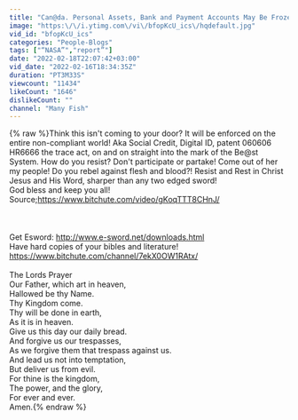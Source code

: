 ```yaml
---
title: "Can@da. Personal Assets, Bank and Payment Accounts May Be Frozen at Will. Financial Siege."
image: "https:\/\/i.ytimg.com\/vi\/bfopKcU_ics\/hqdefault.jpg"
vid_id: "bfopKcU_ics"
categories: "People-Blogs"
tags: ["“NASA”","report”"]
date: "2022-02-18T22:07:42+03:00"
vid_date: "2022-02-16T18:34:35Z"
duration: "PT3M33S"
viewcount: "11434"
likeCount: "1646"
dislikeCount: ""
channel: "Many Fish"
---
```

{% raw %}Think this isn't coming to your door? It will be enforced on the entire non-compliant world! Aka Social Credit, Digital ID, patent 060606 HR6666 the trace act, on and on straight into the mark of the Be@st System. How do you resist? Don't participate or partake! Come out of her my people! Do you rebel against flesh and blood?! Resist and Rest in Christ Jesus and His Word, sharper than any two edged sword!<br />God bless and keep you all!<br />Source;<a rel="nofollow" target="blank" href="https://www.bitchute.com/video/gKoqTTT8CHnJ/">https://www.bitchute.com/video/gKoqTTT8CHnJ/</a><br /><br /><br /><br />Get Esword: <a rel="nofollow" target="blank" href="http://www.e-sword.net/downloads.html">http://www.e-sword.net/downloads.html</a> <br />Have hard copies of your bibles and literature!<br /> <a rel="nofollow" target="blank" href="https://www.bitchute.com/channel/7ekX0OW1RAtx/">https://www.bitchute.com/channel/7ekX0OW1RAtx/</a><br /><br />The Lords Prayer<br />Our Father, which art in heaven,<br />Hallowed be thy Name.<br />Thy Kingdom come. <br />Thy will be done in earth, <br />As it is in heaven.<br />Give us this day our daily bread.<br />And forgive us our trespasses,<br />As we forgive them that trespass against us. <br />And lead us not into temptation, <br />But deliver us from evil. <br />For thine is the kingdom, <br />The power, and the glory, <br />For ever and ever. <br />Amen.{% endraw %}
